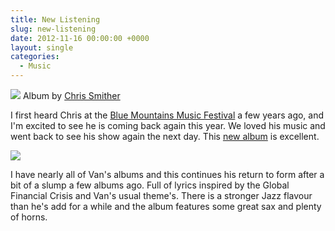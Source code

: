 ```yaml
---
title: New Listening
slug: new-listening
date: 2012-11-16 00:00:00 +0000
layout: single
categories:
  - Music
---
```


![](/assets/images/chris-smither-album.jpg)
Album by [Chris Smither][smither]

I first heard Chris at the [Blue Mountains Music Festival][bmff] a few years ago, and I'm excited to see he is coming back again this year. We loved his music and went back to see his show again the next day. This [new album][smither 2] is excellent.

![](/assets/images/BorntosingnoplanbVM.jpg)

I have nearly all of Van's albums and this continues his return to form after a bit of a slump a few albums ago. Full of lyrics inspired by the Global Financial Crisis and Van's usual&#xa0;theme's. There is a stronger Jazz flavour than he's add for a while&#xa0;and the album features some great sax and plenty of horns.

[bmff]: http://www.bmff.org.au/performers
[smither]: http://smither.com/
[smither 2]: http://smither.com/music/hundred-dollar-valentine-2012/
